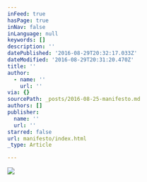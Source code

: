 ```yaml
---
inFeed: true
hasPage: true
inNav: false
inLanguage: null
keywords: []
description: ''
datePublished: '2016-08-29T20:32:17.033Z'
dateModified: '2016-08-29T20:31:20.470Z'
title: ''
author:
  - name: ''
    url: ''
via: {}
sourcePath: _posts/2016-08-25-manifesto.md
authors: []
publisher:
  name: ''
  url: ''
starred: false
url: manifesto/index.html
_type: Article

---
```

![](https://imgflo.herokuapp.com/graph/2b2431f8e7ba7b0/5c87a38e270c590a311e7ca46a9283c1/croprotate.jpg?cropheight=4963&cropwidth=3180&degrees=0&input=https%3A%2F%2Fthe-grid-user-content.s3-us-west-2.amazonaws.com%2Fff41976d-453e-42a6-a30a-0c615002585b.jpg&x=156&y=0)